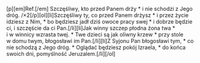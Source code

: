 [p][em]Ref.[/em] Szczęśliwy, kto przed Panem drży * i nie schodzi z Jego dróg. /×2[/p][ol][li]Szczęśliwy ty, co przed Panem drżysz * i przez życie idziesz z Nim, * bo będziesz jadł dziś owoce pracy swej * i dobrze będzie ci, i szczęście da ci Pan.[/li][li]Jak winny szczep płodna żona twa * i w winnicy wzrasta twej. * Twe dzieci są jak oliwny krzew * przy stole w domu twym, błogosławi im Pan.[/li][li]Z Syjonu Pan błogosławi tym, * co nie schodzą z Jego dróg. * Oglądać będziesz pokój Izraela, * do końca swoich dni, pomyślność Jeruzalem.[/li][/ol]